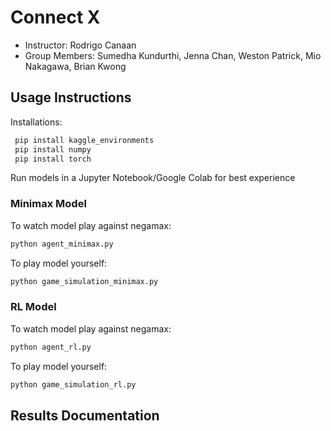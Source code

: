 # Connect X
- Instructor: Rodrigo Canaan
- Group Members: Sumedha Kundurthi, Jenna Chan, Weston Patrick, Mio Nakagawa, Brian Kwong

## Usage Instructions
Installations:
 ```bash
  pip install kaggle_environments
  pip install numpy
  pip install torch
  ```
  
Run models in a Jupyter Notebook/Google Colab for best experience

### Minimax Model

To watch model play against negamax:
```bash
python agent_minimax.py
```
To play model yourself:
```bash
python game_simulation_minimax.py
```
### RL Model
To watch model play against negamax:
```bash
python agent_rl.py
```
To play model yourself:
```bash
python game_simulation_rl.py
```


## Results Documentation

